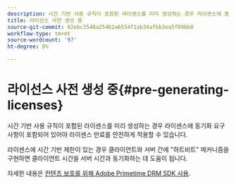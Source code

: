 ```yaml
---
description: 시간 기반 사용 규칙이 포함된 라이센스를 미리 생성하는 경우 라이센스에 동기화 요구 사항이 포함되어 있어야 라이센스 만료를 안전하게 적용할 수 있습니다.
title: 라이선스 사전 생성 중
source-git-commit: 02ebc3548a254b2a6554f1ab34afbb3ea5f09bb8
workflow-type: tm+mt
source-wordcount: '97'
ht-degree: 0%

---
```


# 라이선스 사전 생성 중{#pre-generating-licenses}

시간 기반 사용 규칙이 포함된 라이센스를 미리 생성하는 경우 라이센스에 동기화 요구 사항이 포함되어 있어야 라이센스 만료를 안전하게 적용할 수 있습니다.

라이센스에 시간 기반 제한이 있는 경우 클라이언트와 서버 간에 &quot;하트비트&quot; 메커니즘을 구현하면 클라이언트 시간을 서버 시간과 동기화하는 데 도움이 됩니다.

자세한 내용은 [컨텐츠 보호를 위해 Adobe Primetime DRM SDK 사용](https://helpx.adobe.com/content/dam/help/en/primetime/drm/drm_protecting_content.pdf).
